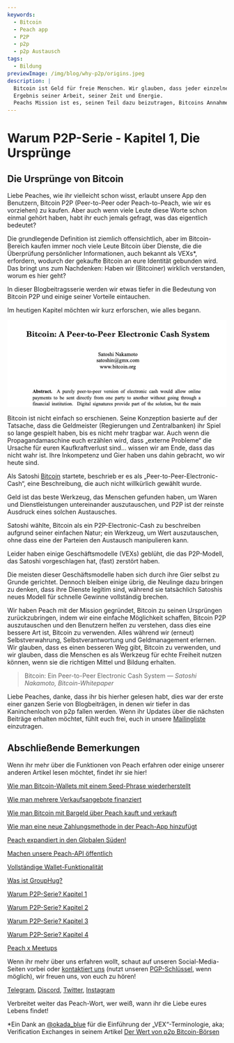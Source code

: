 ```yaml
---
keywords:
  - Bitcoin
  - Peach app
  - P2P
  - p2p
  - p2p Austausch
tags:
  - Bildung
previewImage: /img/blog/why-p2p/origins.jpeg
description: |
  Bitcoin ist Geld für freie Menschen. Wir glauben, dass jeder einzelne Mensch das Recht hat zu wählen, welches Geld er benutzt, um seinen Reichtum zu speichern, das
  Ergebnis seiner Arbeit, seiner Zeit und Energie.
  Peachs Mission ist es, seinen Teil dazu beizutragen, Bitcoins Annahme in die Hände der Menschen zu tragen.
---
```


# Warum P2P-Serie - Kapitel 1, Die Ursprünge

## Die Ursprünge von Bitcoin

Liebe Peaches, wie ihr vielleicht schon wisst, erlaubt unsere App den Benutzern, Bitcoin P2P (Peer-to-Peer oder Peach-to-Peach, wie wir es vorziehen) zu kaufen. Aber auch wenn viele Leute diese Worte schon einmal gehört haben, habt ihr euch jemals gefragt, was das eigentlich bedeutet?

Die grundlegende Definition ist ziemlich offensichtlich, aber im Bitcoin-Bereich kaufen immer noch viele Leute Bitcoin über Dienste, die die Überprüfung persönlicher Informationen, auch bekannt als VEXs*, erfordern, wodurch der gekaufte Bitcoin an eure Identität gebunden wird. Das bringt uns zum Nachdenken: Haben wir (Bitcoiner) wirklich verstanden, worum es hier geht?

In dieser Blogbeitragsserie werden wir etwas tiefer in die Bedeutung von Bitcoin P2P und einige seiner Vorteile eintauchen.

Im heutigen Kapitel möchten wir kurz erforschen, wie alles begann.

![Bitcoin-Whitepaper](/img/blog/why-p2p/whitepaper-intro.png)

Bitcoin ist nicht einfach so erschienen. Seine Konzeption basierte auf der Tatsache, dass die Geldmeister (Regierungen und Zentralbanken) ihr Spiel so lange gespielt haben, bis es nicht mehr tragbar war.
Auch wenn die Propagandamaschine euch erzählen wird, dass „externe Probleme“ die Ursache für euren Kaufkraftverlust sind… wissen wir am Ende, dass das nicht wahr ist. Ihre Inkompetenz und Gier haben uns dahin gebracht, wo wir heute sind.

Als Satoshi [Bitcoin](https://peachbitcoin.com/bitcoin.pdf) startete, beschrieb er es als „Peer-to-Peer-Electronic-Cash“, eine Beschreibung, die auch nicht willkürlich gewählt wurde.

Geld ist das beste Werkzeug, das Menschen gefunden haben, um Waren und Dienstleistungen untereinander auszutauschen, und P2P ist der reinste Ausdruck eines solchen Austausches.

Satoshi wählte, Bitcoin als ein P2P-Electronic-Cash zu beschreiben aufgrund seiner einfachen Natur; ein Werkzeug, um Wert auszutauschen, ohne dass eine der Parteien den Austausch manipulieren kann.

Leider haben einige Geschäftsmodelle (VEXs) geblüht, die das P2P-Modell, das Satoshi vorgeschlagen hat, (fast) zerstört haben.

Die meisten dieser Geschäftsmodelle haben sich durch ihre Gier selbst zu Grunde gerichtet. Dennoch bleiben einige übrig, die Neulinge dazu bringen zu denken, dass ihre Dienste legitim sind, während sie tatsächlich Satoshis neues Modell für schnelle Gewinne vollständig brechen.

Wir haben Peach mit der Mission gegründet, Bitcoin zu seinen Ursprüngen zurückzubringen, indem wir eine einfache Möglichkeit schaffen, Bitcoin P2P auszutauschen und den Benutzern helfen zu verstehen, dass dies eine bessere Art ist, Bitcoin zu verwenden. Alles während wir (erneut) Selbstverwahrung, Selbstverantwortung und Geldmanagement erlernen.
Wir glauben, dass es einen besseren Weg gibt, Bitcoin zu verwenden, und wir glauben, dass die Menschen es als Werkzeug für echte Freiheit nutzen können, wenn sie die richtigen Mittel und Bildung erhalten.

> Bitcoin: Ein Peer-to-Peer Electronic Cash System
> <cite>— Satoshi Nakamoto, Bitcoin-Whitepaper</cite>

Liebe Peaches, danke, dass ihr bis hierher gelesen habt, dies war der erste einer ganzen Serie von Blogbeiträgen, in denen wir tiefer in das Kaninchenloch von p2p fallen werden. Wenn ihr Updates über die nächsten Beiträge erhalten möchtet, fühlt euch frei, euch in unsere [Mailingliste](https://peachbitcoin.com) einzutragen.

## Abschließende Bemerkungen

Wenn ihr mehr über die Funktionen von Peach erfahren oder einige unserer anderen Artikel lesen möchtet, findet ihr sie hier!

[Wie man Bitcoin-Wallets mit einem Seed-Phrase wiederherstellt](https://peachbitcoin.com/de/blog/how-to-restore-peach-wallet/)

[Wie man mehrere Verkaufsangebote finanziert](https://peachbitcoin.com/de/blog/funding-multiple-sell-offers/)

[Wie man Bitcoin mit Bargeld über Peach kauft und verkauft](https://peachbitcoin.com/de/blog/how-to-buy-and-sell-bitcoin-with-cash-using-peach/)

[Wie man eine neue Zahlungsmethode in der Peach-App hinzufügt](https://peachbitcoin.com/de/blog/how-to-add-a-payment-method/)

[Peach expandiert in den Globalen Süden!](https://peachbitcoin.com/de/blog/peach-expands-to-the-global-south/)

[Machen unsere Peach-API öffentlich](https://peachbitcoin.com/de/blog/making-our-peach-api-public/)

[Vollständige Wallet-Funktionalität](https://peachbitcoin.com/de/blog/full-wallet-functionality/)

[Was ist GroupHug?](https://peachbitcoin.com/de/blog/group-hug/)

[Warum P2P-Serie? Kapitel 1](https://peachbitcoin.com/de/blog/why-p2p-chapter-1/)

[Warum P2P-Serie? Kapitel 2](https://peachbitcoin.com/de/blog/why-p2p-chapter-2/)

[Warum P2P-Serie? Kapitel 3](https://peachbitcoin.com/de/blog/why-p2p-chapter-3-circular-economies/)

[Warum P2P-Serie? Kapitel 4](https://peachbitcoin.com/de/blog/why-p2p-chapter-4-chains-of-trust/)

[Peach x Meetups](https://peachbitcoin.com/de/blog/peach-for-meetups/)

Wenn ihr mehr über uns erfahren wollt, schaut auf unseren Social-Media-Seiten vorbei oder [kontaktiert uns](mailto:hello@peachbitcoin.com) (nutzt unseren [PGP-Schlüssel](https://keys.openpgp.org/vks/v1/by-fingerprint/48339A19645E2E53488E0E5479E1B270FACD1BD2), wenn möglich), wir freuen uns, von euch zu hören!

[Telegram](https://t.me/+GkOW1J-ixBBkZWRk), [Discord](https://discord.gg/ypeHz3SW54), [Twitter](https://twitter.com/peachbitcoin), [Instagram](https://instagram.com/peachbitcoin)

Verbreitet weiter das Peach-Wort, wer weiß, wann ihr die Liebe eures Lebens findet!

\*Ein Dank an [@okada_blue](https://twitter.com/okada_blue) für die Einführung der „VEX“-Terminologie, aka; Verification Exchanges in seinem Artikel [Der Wert von p2p Bitcoin-Börsen](https://bitcoinmagazine.com/culture/the-value-of-p2p-bitcoin-exchanges)
